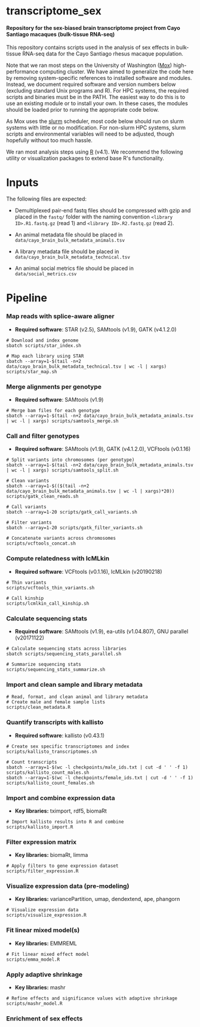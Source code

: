 # transcriptome_sex

#### Repository for the sex-biased brain transcriptome project from Cayo Santiago macaques (bulk-tissue RNA-seq)

This repository contains scripts used in the analysis of sex effects in bulk-tissue RNA-seq data for the Cayo Santiago rhesus macaque population. 

Note that we ran most steps on the University of Washington ([Mox](https://wiki.cac.washington.edu/display/hyakusers/Hyak+mox+Overview)) high-performance computing cluster. We have aimed to generalize the code here by removing system-specific references to installed software and modules. Instead, we document required software and version numbers below (excluding standard Unix programs and R). For HPC systems, the required scripts and binaries must be in the PATH. The easiest way to do this is to use an existing module or to install your own. In these cases, the modules should be loaded prior to running the appropriate code below.

As Mox uses the [slurm](https://slurm.schedmd.com/documentation.html) scheduler, most code below should run on slurm systems with little or no modification. For non-slurm HPC systems, slurm scripts and environmental variables will need to be adjusted, though hopefully without too much hassle.

We ran most analysis steps using [R](https://cran.r-project.org/) (v4.1). We recommend the following utility or visualization packages to extend base R's functionality.

# Inputs

The following files are expected:

* Demultiplexed pair-end fastq files should be compressed with gzip and placed in the ```fastq/``` folder with the naming convention ```<library ID>.R1.fastq.gz``` (read 1) and ```<library ID>.R2.fastq.gz``` (read 2).

* An animal metadata file should be placed in ```data/cayo_brain_bulk_metadata_animals.tsv```

* A library metadata file should be placed in ```data/cayo_brain_bulk_metadata_technical.tsv```

* An animal social metrics file should be placed in ```data/social_metrics.csv```
  
# Pipeline
  
### Map reads with splice-aware aligner

* **Required software**: STAR (v2.5), SAMtools (v1.9), GATK (v4.1.2.0)

```
# Download and index genome
sbatch scripts/star_index.sh

# Map each library using STAR
sbatch --array=1-$(tail -n+2 data/cayo_brain_bulk_metadata_technical.tsv | wc -l | xargs) scripts/star_map.sh
```

### Merge alignments per genotype

* **Required software**: SAMtools (v1.9)

```
# Merge bam files for each genotype
sbatch --array=1-$(tail -n+2 data/cayo_brain_bulk_metadata_animals.tsv | wc -l | xargs) scripts/samtools_merge.sh
```

### Call and filter genotypes

* **Required software**: SAMtools (v1.9), GATK (v4.1.2.0), VCFtools (v0.1.16)

```
# Split variants into chromosomes (per genotype)
sbatch --array=1-$(tail -n+2 data/cayo_brain_bulk_metadata_animals.tsv | wc -l | xargs) scripts/samtools_split.sh

# Clean variants
sbatch --array=1-$(($(tail -n+2 data/cayo_brain_bulk_metadata_animals.tsv | wc -l | xargs)*20)) scripts/gatk_clean_reads.sh

# Call variants
sbatch --array=1-20 scripts/gatk_call_variants.sh

# Filter variants
sbatch --array=1-20 scripts/gatk_filter_variants.sh

# Concatenate variants across chromosomes
scripts/vcftools_concat.sh
```

### Compute relatedness with lcMLkin

* **Required software**: VCFtools (v0.1.16), lcMLkin (v20190218)

```
# Thin variants
scripts/vcftools_thin_variants.sh

# Call kinship
scripts/lcmlkin_call_kinship.sh
```

### Calculate sequencing stats

* **Required software**: SAMtools (v1.9), ea-utils (v1.04.807), GNU parallel (v20171122)

```
# Calculate sequencing stats across libraries
sbatch scripts/sequencing_stats_parallel.sh

# Summarize sequencing stats
scripts/sequencing_stats_summarize.sh
```

### Import and clean sample and library metadata

```
# Read, format, and clean animal and library metadata
# Create male and female sample lists
scripts/clean_metadata.R
```

### Quantify transcripts with kallisto

* **Required software**: kallisto (v0.43.1)

```
# Create sex specific transcriptomes and index
scripts/kallisto_transcriptomes.sh

# Count transcripts
sbatch --array=1-$(wc -l checkpoints/male_ids.txt | cut -d ' ' -f 1) scripts/kallisto_count_males.sh
sbatch --array=1-$(wc -l checkpoints/female_ids.txt | cut -d ' ' -f 1) scripts/kallisto_count_females.sh
```

### Import and combine expression data

* **Key libraries:** tximport, rdf5, biomaRt

```
# Import kallisto results into R and combine
scripts/kallisto_import.R
```

### Filter expression matrix

* **Key libraries:** biomaRt, limma

```
# Apply filters to gene expression dataset
scripts/filter_expression.R
```

### Visualize expression data (pre-modeling)

* **Key libraries:** variancePartition, umap, dendextend, ape, phangorn

```
# Visualize expression data
scripts/visualize_expression.R
```

### Fit linear mixed model(s)

* **Key libraries:** EMMREML

```
# Fit linear mixed effect model
scripts/emma_model.R
```

### Apply adaptive shrinkage

* **Key libraries:** mashr

```
# Refine effects and significance values with adaptive shrinkage
scripts/mashr_model.R
```

### Enrichment of sex effects

